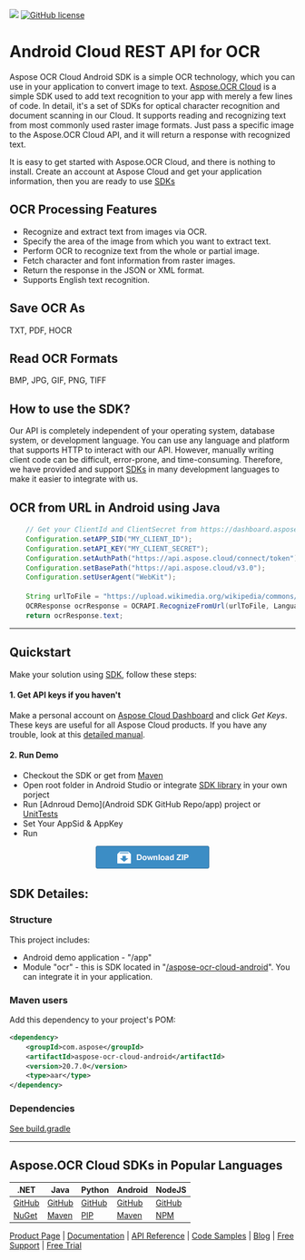 ![](https://img.shields.io/badge/api-v3.0-lightgrey)  [![GitHub license](https://img.shields.io/github/license/aspose-ocr-cloud/aspose-ocr-cloud-android)](https://github.com/aspose-ocr-cloud/aspose-ocr-cloud-android)

# Android Cloud REST API for OCR
Aspose OCR Cloud Android SDK is a simple OCR technology, which you can use in your application to convert image to text.
[Aspose.OCR Cloud](https://products.aspose.cloud/ocr/cloud) is a simple SDK used to add text recognition to your app with merely a few lines of code.
In detail, it's a set of SDKs for optical character recognition and document scanning in our Cloud. It supports reading and recognizing text from most commonly used raster image formats. Just pass a specific image to the Aspose.OCR Cloud API, and it will return a response with recognized text.

It is easy to get started with Aspose.OCR Cloud, and there is nothing to install. Create an account at Aspose Cloud and get your application information, then you are ready to use [SDKs](#asposeocr-cloud-sdks)

## OCR Processing Features
- Recognize and extract text from images via OCR.
- Specify the area of the image from which you want to extract text.
- Perform OCR to recognize text from the whole or partial image.
- Fetch character and font information from raster images.
- Return the response in the JSON or XML format.
- Supports English text recognition.

## Save OCR As
TXT, PDF, HOCR

## Read OCR Formats
BMP, JPG, GIF, PNG, TIFF

## How to use the SDK?

Our API is completely independent of your operating system, database system, or development language. You can use any language and platform that supports HTTP to interact with our API. However, manually writing client code can be difficult, error-prone, and time-consuming. Therefore, we have provided and support [SDKs](#asposeocr-cloud-sdks) in many development languages to make it easier to integrate with us.

## OCR from URL in Android using Java

```java
	// Get your ClientId and ClientSecret from https://dashboard.aspose.cloud (free registration required).
	Configuration.setAPP_SID("MY_CLIENT_ID");
	Configuration.setAPI_KEY("MY_CLIENT_SECRET");
	Configuration.setAuthPath("https://api.aspose.cloud/connect/token");
	Configuration.setBasePath("https://api.aspose.cloud/v3.0");
	Configuration.setUserAgent("WebKit");
	
	String urlToFile = "https://upload.wikimedia.org/wikipedia/commons/2/2f/Book_of_Abraham_FirstPage.png";
	OCRResponse ocrResponse = OCRAPI.RecognizeFromUrl(urlToFile, Language.English);
	return ocrResponse.text;
```
_________________________



## Quickstart

Make your solution using [SDK](#asposeocr-cloud-sdks), follow these steps:

#### 1. Get API keys if you haven't

Make a personal account on [Aspose Cloud Dashboard](https://dashboard.aspose.cloud/#/) and click _Get Keys_. These keys are useful for all Aspose Cloud products. If you have any trouble, look at this [detailed manual](https://docs.aspose.cloud/total/create-new-app-and-get-app-key-and-sid/).

#### 2. Run Demo

  * Checkout the SDK or get from [Maven](https://repository.aspose.cloud/webapp/#/artifacts/browse/tree/General/repo/com/aspose/aspose-ocr-cloud-android)
  * Open root folder in Android Studio or integrate [SDK library](/aspose-ocr-cloud-android) in your own porject
  * Run [Adnroud Demo](Android SDK GitHub Repo/app) project or [UnitTests](aspose-ocr-cloud-android/src/test/java/com/aspose/ocr/cloud/android)
  * Set Your AppSid & AppKey
  * Run

<p align="center">
  <a title="Download ZIP" href="https://github.com/aspose-ocr-cloud/aspose-ocr-cloud-android/archive/master.zip">
     <img src="sourceTest/download.png" />
  </a>
</p>


## SDK Detailes:   

### Structure

This project includes:   
- Android demo application - "/app"
- Module "ocr" - this is SDK located in "[/aspose-ocr-cloud-android](./aspose-ocr-cloud-android)". You can integrate it in your application.

### Maven users

Add this dependency to your project's POM:

```xml
<dependency>
    <groupId>com.aspose</groupId>
    <artifactId>aspose-ocr-cloud-android</artifactId>
    <version>20.7.0</version>
    <type>aar</type>
</dependency>
```

### Dependencies
[See build.gradle](./aspose-ocr-cloud-android/build.gradle#L75)
_________________________

## Aspose.OCR Cloud SDKs in Popular Languages

| .NET                                                                  | Java                                                                                                             | Python                                                                | Android                                                                                                          | NodeJS                                                                |
|-----------------------------------------------------------------------|------------------------------------------------------------------------------------------------------------------|-----------------------------------------------------------------------|------------------------------------------------------------------------------------------------------------------|-----------------------------------------------------------------------|
| [GitHub](https://github.com/aspose-ocr-cloud/aspose-ocr-cloud-dotnet) | [GitHub](https://github.com/aspose-ocr-cloud/aspose-ocr-cloud-java)                                              | [GitHub](https://github.com/aspose-ocr-cloud/aspose-ocr-cloud-python) | [GitHub](https://github.com/aspose-ocr-cloud/aspose-ocr-cloud-android)                                           | [GitHub](https://github.com/aspose-ocr-cloud/aspose-ocr-cloud-nodejs) |
| [NuGet](https://www.nuget.org/packages/Aspose.ocr-Cloud/)             | [Maven](https://repository.aspose.cloud/webapp/#/artifacts/browse/tree/General/repo/com/aspose/aspose-ocr-cloud) | [PIP](https://pypi.org/project/aspose-ocr-cloud/)                     | [Maven](https://repository.aspose.cloud/webapp/#/artifacts/browse/tree/General/repo/com/aspose/aspose-ocr-cloud) | [NPM](https://www.npmjs.com/package/@asposecloud/aspose-ocr-cloud)    |

[Product Page](https://products.aspose.cloud/ocr/) | [Documentation](https://docs.aspose.cloud/display/ocrcloud/Home) | [API Reference](https://apireference.aspose.cloud/ocr/) | [Code Samples](https://github.com/aspose-ocr-cloud/aspose-ocr-cloud-nodejs) | [Blog](https://blog.aspose.cloud/category/ocr/) | [Free Support](https://forum.aspose.cloud/c/ocr) | [Free Trial](https://dashboard.aspose.cloud/#/apps)
